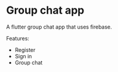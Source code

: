 # Group chat app

A flutter group chat app that uses firebase.

Features:
- Register
- Sign in
- Group chat

